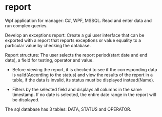# report
Wpf application for manager: C#, WPF, MSSQL.
Read and enter data and run complex queries.

Develop an exceptions report:
Create a gui user interface that can be exported with a report that reports exceptions or value equality to a particular value by checking the database.

Report structure:
The user selects the report period(start date and end date), a field for testing, operator and value.

- Before viewing the report, it is checked to see if the corresponding data is valid(According to the status) and view the results of the report in a table, if the data is invalid, its status must be displayed instead(Name).

- Filters by the selected field and displays all columns in the same timestamp. If no date is selected, the entire date range in the report will be displayed.

The sql database has 3 tables: DATA, STATUS and OPERATOR.
